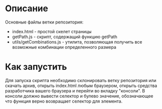 # Описание

Основные файлы ветки репозитория:
+ index.html - простой скелет страницы
+ getPath.js - скрипт, содержащий функцию getPath
+ utils/getCombinations.js - утилита, позволяющая получить все возможные комбинации определенного размера

# Как запустить

Для запуска скрипта необходимо склонировать ветку репозитория или скачать архив, открыть index.html любым браузером, открыть средства разработчика вашего браузера и перейти во вкладку "консоли". В консоли должно вывести селектор и булево значение, обозначающее что функция верно возвращает селектор для элемента.